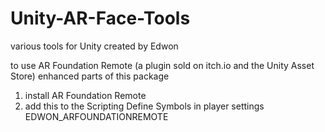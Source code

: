 # Unity-AR-Face-Tools

various tools for Unity created by Edwon

to use AR Foundation Remote (a plugin sold on itch.io and the Unity Asset Store) enhanced parts of this package

1. install AR Foundation Remote
2. add this to the Scripting Define Symbols in player settings
        EDWON_ARFOUNDATIONREMOTE
